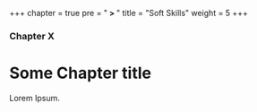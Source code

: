 +++
chapter = true
pre = "<b> > </b>"
title = "Soft Skills"
weight = 5
+++

### Chapter X

# Some Chapter title

Lorem Ipsum.
